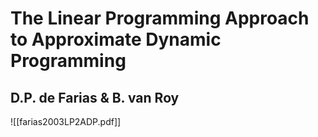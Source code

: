 # The Linear Programming Approach to Approximate Dynamic Programming
## D.P. de Farias & B. van Roy

![[farias2003LP2ADP.pdf]]
